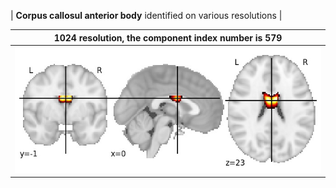 


| **Corpus callosul anterior body** identified on various resolutions |

| 1024 resolution, the component index number is 579|  
|:---:|  
| ![Component 1024](../1024/final/579.jpg "From component 1024: Corpus callosul anterior body") |